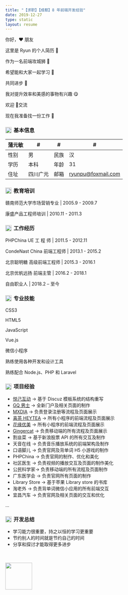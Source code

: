 ```yaml
---
title: "【求职】【成都】8 年前端开发经验"
date: 2019-12-27
type: static
layout: resume
---
```


<div style="background:url(https://cdn.learnku.com/uploads/images/201912/27/6/1PWIkjibzZ.png!large) right -60px no-repeat;background-size:160px">

你好，❤ 朋友

这里是 Ryun 的个人简历 📝

作为一名前端攻城狮 🦁

希望能和大家一起学习 🔎

共同进步 🏃

我对提升效率和美感的事物有兴趣 😋

欢迎 👏交流

现在我准备找一份工作 💪
</div>

### <img src="https://cdn.learnku.com/uploads/images/201912/27/6/uvUrhDkRz9.png!large" width=19 style="position:relative;top:-2px;vertical-align: middle;margin-right: 3px;border: none;box-shadow: none;"> 基本信息

|蒲元敏|#|#|#|
|--- |--- |--- |--- |
|性别|男|民族|汉|
|学历|本科|年龄|31|
|住址|四川广元|邮箱|ryunpu@foxmail.com|

### <img src="https://cdn.learnku.com/uploads/images/201912/27/6/JVYsxidV9A.png!large" width=19 style="position:relative;top:-2px;vertical-align: middle;margin-right: 3px;border: none;box-shadow: none;"> 教育培训

赣南师范⼤学市场营销专业 | 2005.9 - 2009.7

康盛产品⼯程师培训 | 2010.11 - 2011.3

### <img src="https://cdn.learnku.com/uploads/images/201912/27/6/WzGvr1pkx4.png!large" width=19 style="position:relative;top:-2px;vertical-align: middle;margin-right: 3px;border: none;box-shadow: none;"> 工作经历

PHPChina UE ⼯ 程 师 | 2011.5 - 2012.11

CondeNast China 前端⼯程师 | 2013.1 - 2015.2

北京聪明糖 ⾼级前端⼯程师 | 2015.3 - 2016.1

北京优帆远扬 前端主管 | 2016.2 - 2018.1

⾃由职业⼈ | 2018.2 – ⾄今

### <img src="https://cdn.learnku.com/uploads/images/201912/27/6/heNkYxYQlb.png!large" width=19 style="position:relative;top:-2px;vertical-align: middle;margin-right: 3px;border: none;box-shadow: none;"> 专业技能

<div style="background:url(https://cdn.learnku.com/uploads/images/201912/27/6/S7liGNybWo.png!large) 61.8% center no-repeat;background-size:165px">

CSS3

HTML5

JavaScript

Vue.js

微信⼩程序

熟练使⽤各种开发和设计⼯具

熟练配合 Node.js、PHP 和 Laravel
</div>

### <img src="https://cdn.learnku.com/uploads/images/201912/27/6/ZTAsNW3ECj.png!large" width=19 style="position:relative;top:-2px;vertical-align: middle;margin-right: 3px;border: none;box-shadow: none;"> 项目经验

* [悦⼰互动](http://www.self.com.cn/) -> 基于 Discuz 模板系统的结构重写
* [GQ 男⼠](http://www.gq.com.cn/) -> 全新⻔户及相关⻚⾯的制作
* [MXDIA](https://www.mxdia.com/) -> 负责登录注册等流程及⻚⾯展示
* [喜茶 HEYTEA](https://www.heytea.com/) -> 所有⼩程序的前端流程及⻚⾯展示
* [花缘优美](http://www.huayuanguoji.cn/) -> 所有⼩程序的前端流程及⻚⾯展示
* [Gingercat](http://www.lehuomao.com/index.html) -> 负责移动端的所有流程及⻚⾯展示
* 割⾲菜 -> 基于新浪股票  API 的所有交互及制作
* 天⾳在线 -> 负责⾳乐播放系统的前端架构及制作
* ⼝语脚⼉ -> 负责官⽹及背单词 H5 ⼩游戏的制作
* PHPChina -> 负责官⽹的制作、优化和美化
* 社区医⽣ -> 负责视频的播放交互及⻚⾯的制作美化
* 公⺠科学家-> 负责移动端的所有流程及⻚⾯制作
* ⼴东医学会 -> 负责官⽹所有⻚⾯的制作
* Library Store -> 基于苹果 Library store 的书库
* 淘⽼外  -> 负责背单词微信⼩应⽤的所有前端交互
* 宜昌汽⻋ -> 负责官⽹及相关⻚⾯的交互和优化

...

### <img src="https://cdn.learnku.com/uploads/images/201912/27/6/4cHgc1xOdQ.png!large" width=19 style="position:relative;top:-2px;vertical-align: middle;margin-right: 3px;border: none;box-shadow: none;"> 开发总结

* 学习能⼒很重要，持之以恒的学习更重要
* 节约别⼈的时间就是节约⾃⼰的时间
* 分享和探讨才能取得更多进步

<img src="https://cdn.learnku.com/uploads/images/201912/27/6/aGougJrpvw.png!large" width=84 style="display:block;margin-top:3rem;border: none;box-shadow: none;">
